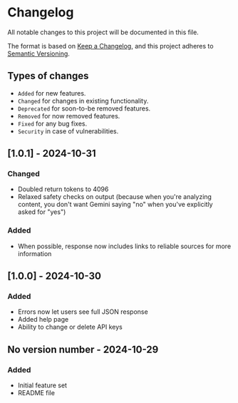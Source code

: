 # Changelog
All notable changes to this project will be documented in this file.

The format is based on [Keep a Changelog](https://keepachangelog.com/en/1.0.0/),
and this project adheres to [Semantic Versioning](https://semver.org/spec/v2.0.0.html).

## Types of changes

* `Added` for new features.
* `Changed` for changes in existing functionality.
* `Deprecated` for soon-to-be removed features.
* `Removed` for now removed features.
* `Fixed` for any bug fixes.
* `Security` in case of vulnerabilities.

## [1.0.1] - 2024-10-31
### Changed
- Doubled return tokens to 4096
- Relaxed safety checks on output (because when you're analyzing content, you
  don't want Gemini saying "no" when you've explicitly asked for "yes")

### Added
- When possible, response now includes links to reliable sources for more information

## [1.0.0] - 2024-10-30
### Added
- Errors now let users see full JSON response
- Added help page
- Ability to change or delete API keys

## No version number - 2024-10-29
### Added
- Initial feature set
- README file
